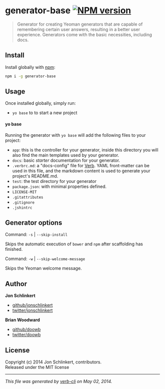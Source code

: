 # generator-base [![NPM version](https://badge.fury.io/js/generator-base.png)](http://badge.fury.io/js/generator-base)

> Generator for creating Yeoman generators that are capable of remembering certain user answers, resulting in a better user experience. Generators come with the basic necessities, including docs.

## Install
Install globally with [npm](npmjs.org):

```bash
npm i -g generator-base
```

## Usage
Once installed globally, simply run:

* `yo base` to to start a new project

#### yo base

Running the generator with `yo base` will add the following files to your project:

* `app`: this is the controller for your generator, inside this directory you will also find the main templates used by your generator.
* `docs`: basic _starter_ documentation for your generator.
* `.verbrc.md`: a "docs-config" file for [Verb](https://github.com/assemble/verb). YAML front-matter can be used in this file, and the markdown content is used to generate your project's README.md.
* `test`: the test directory for your generator
* `package.json`: with minimal properties defined.
* `LICENSE-MIT`
* `.gitattributes`
* `.gitignore`
* `.jshintrc`


## Generator options
Command: `-s` | `--skip-install`

Skips the automatic execution of `bower` and `npm` after scaffolding has finished.

Command: `-w` | `--skip-welcome-message`

Skips the Yeoman welcome message.

## Author

**Jon Schlinkert**

+ [github/jonschlinkert](https://github.com/jonschlinkert)
+ [twitter/jonschlinkert](http://twitter.com/jonschlinkert)

**Brian Woodward**

+ [github/doowb](https://github.com/doowb)
+ [twitter/doowb](http://twitter.com/doowb)


## License
Copyright (c) 2014 Jon Schlinkert, contributors.  
Released under the MIT license

***

_This file was generated by [verb-cli](https://github.com/assemble/verb-cli) on May 02, 2014._
